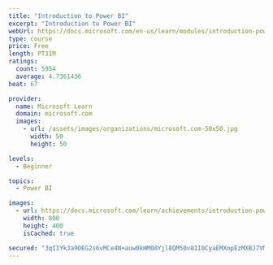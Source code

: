 ```yaml
---
title: "Introduction to Power BI"
excerpt: "Introduction to Power BI"
webUrl: https://docs.microsoft.com/en-us/learn/modules/introduction-power-bi/
type: course
price: Free
length: PT31M
ratings:
  count: 5954
  average: 4.7361436
heat: 67

provider:
  name: Microsoft Learn
  domain: microsoft.com
  images:
    - url: /assets/images/organizations/microsoft.com-50x50.jpg
      width: 50
      height: 50

levels:
  - Beginner

topics:
  - Power BI

images:
  - url: https://docs.microsoft.com/learn/achievements/introduction-power-bi-social.png
    width: 800
    height: 400
    isCached: true

secured: "3qIIYkJa9OEG2s6vMCe4N+auw0kHM08Yjl8QM50v81I0CyaEMXopEzMXBJ7VMxfdgOhcb6xFaDSkrDgoonVwEoQowsOGnNLApHbmkqEA/X9zztjZ32yJVrJeeW8G8YrPzxY6tP+vwJvBaRIsPyHTA6ZdveMi2+4j6DTTPb7Gx1JTbTKzz+JsdAnLGmwBjdmLemAR2M8Prf162BZbOqThmt2rntT8GmbkF3kNziKkQaMX0rE47thYJcD1wCNzXPYLIEc7yfsYor30Gl4JL2L4cxrLim/dywycNNbnWTmfEZOo1YkkFeiqEyD8tPqEzEKTjo+GJagFzuNeh9wh5qgvDbnMqBaIWMm8nhXrUrx0ItdBPqcQYrkbz5rFPpDBAwTvYiteODronbHFkhxjDQ6sW5wVGfs0ojLHin7YLE9trXo=;OZRXn82S+7cVejgyuXSZww=="
---
```


